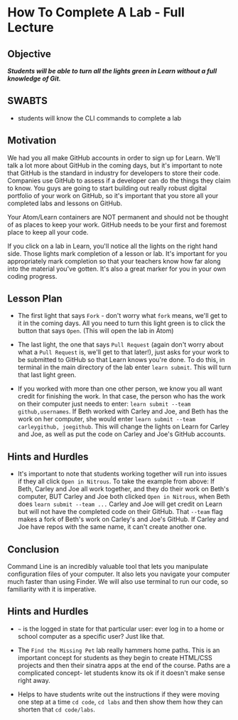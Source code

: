 # How To Complete A Lab - Full Lecture

## Objective
***Students will be able to turn all the lights green in Learn without a full knowledge of Git.***

## SWABTS

+ students will know the CLI commands to complete a lab

## Motivation

We had you all make GitHub accounts in order to sign up for Learn. We'll talk a lot more about GitHub in the coming days, but it's important to note that GitHub is the standard in industry for developers to store their code. Companies use GitHub to assess if a developer can do the things they claim to know. You guys are going to start building out really robust digital portfolio of your work on GitHub, so it's important that you store all your completed labs and lessons on GitHub.

Your Atom/Learn containers are NOT permanent and should not be thought of as places to keep your work. GitHub needs to be your first and foremost place to keep all your code. 

If you click on a lab in Learn, you'll notice all the lights on the right hand side. Those lights mark completion of a lesson or lab. It's important for you appropriately mark completion so that your teachers know how far along into the material you've gotten. It's also a great marker for you in your own coding progress.

## Lesson Plan 

+ The first light that says `Fork` - don't worry what `fork` means, we'll get to it in the coming days. All you need to turn this light green is to click the button that says `Open`. (This will open the lab in Atom)

+ The last light, the one that says `Pull Request` (again don't worry about what a `Pull Request` is, we'll get to that later!), just asks for your work to be submitted to GitHub so that Learn knows you're done. To do this, in terminal in the main directory of the lab enter `learn submit`. This will turn that last light green.

+ If you worked with more than one other person, we know you all want credit for finishing the work. In that case, the person who has the work on their computer just needs to enter: `learn submit --team github,usernames`. If Beth worked with Carley and Joe, and Beth has the work on her computer, she would enter `learn submit --team carleygithub, joegithub`. This will change the lights on Learn for Carley and Joe, as well as put the code on Carley and Joe's GitHub accounts.

## Hints and Hurdles
+ It's important to note that students working together will run into issues if they all click `Open in Nitrous`. To take the example from above: If Beth, Carley and Joe all work together, and they do their work on Beth's computer, BUT Carley and Joe both clicked `Open in Nitrous`, when Beth does `learn submit --team ...` Carley and Joe will get credit on Learn but will not have the completed code on their GitHub. That `--team` flag makes a fork of Beth's work on Carley's and Joe's GitHub. If Carley and Joe have repos with the same name, it can't create another one.


## Conclusion 
Command Line is an incredibly valuable tool that lets you manipulate configuration files of your computer. It also lets you navigate your computer much faster than using Finder. We will also use terminal to run our code, so familiarity with it is imperative.

## Hints and Hurdles
+ `~` is the logged in state for that particular user: ever log in to a home or school computer as a specific user? Just like that.

+ The `Find the Missing Pet` lab really hammers home paths. This is an important concept for students as they begin to create HTML/CSS projects and then their sinatra apps at the end of the course. Paths are a complicated concept- let students know its ok if it doesn't make sense right away.

+ Helps to have students write out the instructions if they were moving one step at a time `cd code`, `cd labs` and then show them how they can shorten that `cd code/labs`.


